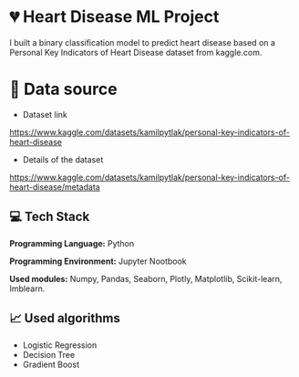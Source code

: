 # 💔 Heart Disease ML Project 

I built a binary classification model to predict heart disease based on a Personal Key Indicators of Heart Disease dataset from kaggle.com.

# 📂 Data source
* Dataset link

https://www.kaggle.com/datasets/kamilpytlak/personal-key-indicators-of-heart-disease

* Details of the dataset

https://www.kaggle.com/datasets/kamilpytlak/personal-key-indicators-of-heart-disease/metadata


## 💻 Tech Stack

**Programming Language:** Python

**Programming Environment:** Jupyter Nootbook

**Used modules:** Numpy, Pandas, Seaborn, Plotly, Matplotlib, Scikit-learn, Imblearn.

## 📈 Used algorithms
* Logistic Regression
* Decision Tree
* Gradient Boost

